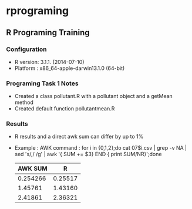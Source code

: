 # rprograming
## R Programing Training
### Configuration
 - R version: 3.1.1. (2014-07-10)
 - Platform :  x86_64-apple-darwin13.1.0 (64-bit)

### Programing Task 1 Notes

 - Created a class pollutant.R with a pollutant object and a getMean method
 - Created default function pollutantmean.R  

### Results

 - R results and a direct awk sum can differ by up to 1% 
 - Example :
   AWK command : for i in {0,1,2};do cat 07$i.csv | grep -v NA | sed 's/\,/ /g' | awk '{ SUM += $3} END { print SUM/NR}';done
   
   |AWK SUM	|R	| 
   |------------|-------|
   |0.254266	|0.25517|
   |1.45761	|1.43160|
   |2.41861	|2.36321|
